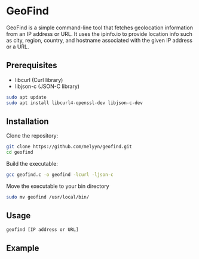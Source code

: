 # GeoFind
GeoFind is a simple command-line tool that fetches geolocation information from an IP address or URL. It uses the ipinfo.io to provide location info such as city, region, country, and hostname associated with the given IP address or a URL.

## Prerequisites
- libcurl (Curl library)
- libjson-c (JSON-C library)

```bash
sudo apt update
sudo apt install libcurl4-openssl-dev libjson-c-dev
```

## Installation
Clone the repository:
```bash
git clone https://github.com/melyyn/geofind.git
cd geofind
```

Build the executable:
```bash
gcc geofind.c -o geofind -lcurl -ljson-c
```

Move the executable to your bin directory
```bash
sudo mv geofind /usr/local/bin/
```

## Usage
```bash
geofind [IP address or URL]
```

## Example
